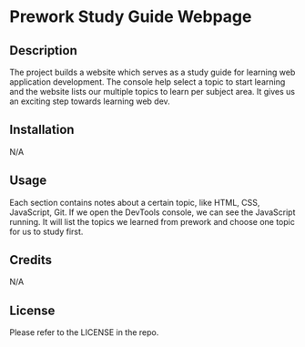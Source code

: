 # Prework Study Guide Webpage

## Description

The project builds a website which serves as a study guide for learning web application development. The console help select a topic to start learning and the website lists our multiple topics to learn per subject area. It gives us an exciting step towards learning web dev.

## Installation

N/A

## Usage

Each section contains notes about a certain topic, like HTML, CSS, JavaScript, Git. If we open the DevTools console, we can see the JavaScript running. It will list the topics we learned from prework and choose one topic for us to study first. 

## Credits

N/A

## License

Please refer to the LICENSE in the repo.

